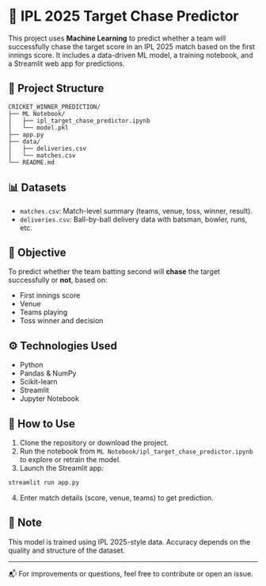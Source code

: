 # 🏏 IPL 2025 Target Chase Predictor

This project uses **Machine Learning** to predict whether a team will successfully chase the target score in an IPL 2025 match based on the first innings score. It includes a data-driven ML model, a training notebook, and a Streamlit web app for predictions.

## 📁 Project Structure

```
CRICKET_WINNER_PREDICTION/
├── ML Notebook/
│   ├── ipl_target_chase_predictor.ipynb
│   └── model.pkl
├── app.py
├── data/
│   ├── deliveries.csv
│   └── matches.csv
└── README.md
```

## 📊 Datasets

- `matches.csv`: Match-level summary (teams, venue, toss, winner, result).
- `deliveries.csv`: Ball-by-ball delivery data with batsman, bowler, runs, etc.

## 🧠 Objective

To predict whether the team batting second will **chase** the target successfully or **not**, based on:
- First innings score
- Venue
- Teams playing
- Toss winner and decision

## ⚙️ Technologies Used

- Python
- Pandas & NumPy
- Scikit-learn
- Streamlit
- Jupyter Notebook

## 🚀 How to Use

1. Clone the repository or download the project.
2. Run the notebook from `ML Notebook/ipl_target_chase_predictor.ipynb` to explore or retrain the model.
3. Launch the Streamlit app:

```bash
streamlit run app.py
```

4. Enter match details (score, venue, teams) to get prediction.

## 📌 Note

This model is trained using IPL 2025-style data. Accuracy depends on the quality and structure of the dataset.

---

📬 For improvements or questions, feel free to contribute or open an issue.
